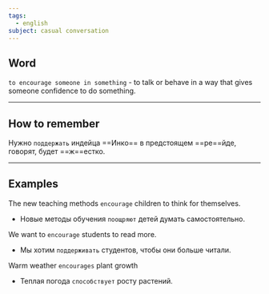 ```yaml
---
tags:
  - english
subject: casual conversation
---
```

## Word

`to encourage someone in something` - to talk or behave in a way that gives someone confidence to do something.

---
## How to remember

Нужно `поддержать` индейца ==Инко== в предстоящем ==ре==йде, говорят, будет ==ж==естко.

---
## Examples

The new teaching methods `encourage` children to think for themselves.
- Новые методы обучения `поощряют` детей думать самостоятельно.

We want to `encourage` students to read more.
- Мы хотим `поддерживать` студентов, чтобы они больше читали.

Warm weather `encourages` plant growth
- Теплая погода `способствует` росту растений.